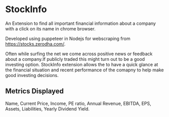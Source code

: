 # StockInfo
An Extension to find all important financial information about a company with a click on its name in chrome browser.

Developed using puppeteer in Nodejs for webscraping from https://stocks.zerodha.com/.

Often while surfing the net we come across positive news or feedback about a company.If publicly traded this might turn out to be a good investing option. 
StockInfo extension allows the to have a quick glance at the financial situation and recent performance of the comapny to help make good investing decisions.

## Metrics Displayed
Name, Current Price, Income, PE ratio, Annual Revenue, EBITDA, EPS, Assets, Liabilities, Yearly Dividend Yield.

